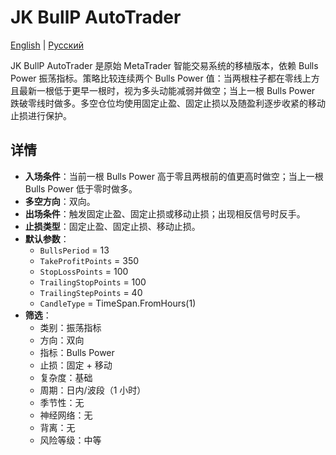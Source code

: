 # JK BullP AutoTrader
[English](README.md) | [Русский](README_ru.md)

JK BullP AutoTrader 是原始 MetaTrader 智能交易系统的移植版本，依赖 Bulls Power 振荡指标。策略比较连续两个 Bulls Power 值：当两根柱子都在零线上方且最新一根低于更早一根时，视为多头动能减弱并做空；当上一根 Bulls Power 跌破零线时做多。多空仓位均使用固定止盈、固定止损以及随盈利逐步收紧的移动止损进行保护。

## 详情

- **入场条件**：当前一根 Bulls Power 高于零且两根前的值更高时做空；当上一根 Bulls Power 低于零时做多。
- **多空方向**：双向。
- **出场条件**：触发固定止盈、固定止损或移动止损；出现相反信号时反手。
- **止损类型**：固定止盈、固定止损、移动止损。
- **默认参数**：
  - `BullsPeriod` = 13
  - `TakeProfitPoints` = 350
  - `StopLossPoints` = 100
  - `TrailingStopPoints` = 100
  - `TrailingStepPoints` = 40
  - `CandleType` = TimeSpan.FromHours(1)
- **筛选**：
  - 类别：振荡指标
  - 方向：双向
  - 指标：Bulls Power
  - 止损：固定 + 移动
  - 复杂度：基础
  - 周期：日内/波段（1 小时）
  - 季节性：无
  - 神经网络：无
  - 背离：无
  - 风险等级：中等
